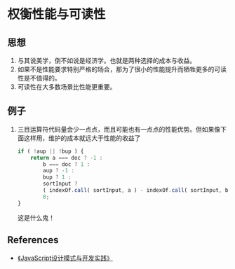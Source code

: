 # 权衡性能与可读性


## 思想
1. 与其说美学，倒不如说是经济学。也就是两种选择的成本与收益。
2. 如果不是性能要求特别严格的场合，那为了很小的性能提升而牺牲更多的可读性是不值得的。
3. 可读性在大多数场景比性能更重要。


## 例子
1. 三目运算符代码量会少一点点，而且可能也有一点点的性能优势。但如果像下面这样用，维护的成本就远大于性能的收益了
    ```js
    if ( !aup || !bup ) {
        return a === doc ? -1 :
            b === doc ? 1 :
            aup ? -1 :
            bup ? 1 :
            sortInput ?
            ( indexOf.call( sortInput, a ) - indexOf.call( sortInput, b ) ) :
            0;
    }
    ```
    这是什么鬼！


## References
* [《JavaScript设计模式与开发实践》](https://book.douban.com/subject/26382780/)
